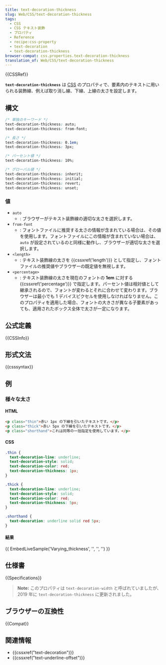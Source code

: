 ```yaml
---
title: text-decoration-thickness
slug: Web/CSS/text-decoration-thickness
tags:
  - CSS
  - CSS テキスト装飾
  - プロパティ
  - Reference
  - recipe:css-property
  - text-decoration
  - text-decoration-thickness
browser-compat: css.properties.text-decoration-thickness
translation_of: Web/CSS/text-decoration-thickness
---
```

{{CSSRef}}

**`text-decoration-thickness`** は [CSS](/ja/docs/Web/CSS) のプロパティで、要素内のテキストに用いられる装飾線、例えば取り消し線、下線、上線の太さを設定します。

## 構文

```css
/* 単独のキーワード */
text-decoration-thickness: auto;
text-decoration-thickness: from-font;

/* 長さ */
text-decoration-thickness: 0.1em;
text-decoration-thickness: 3px;

/* パーセント値 */
text-decoration-thickness: 10%;

/* グローバル値 */
text-decoration-thickness: inherit;
text-decoration-thickness: initial;
text-decoration-thickness: revert;
text-decoration-thickness: unset;
```

### 値

- `auto`
  - : ブラウザーがテキスト装飾線の適切な太さを選択します。
- `from-font`
  - : フォントファイルに推奨する太さの情報が含まれている場合は、その値を使用します。フォントファイルにこの情報が含まれていない場合は、 `auto` が設定されているのと同様に動作し、ブラウザーが適切な太さを選択します。
- `<length>`
  - : テキスト装飾線の太さを {{cssxref('length')}} として指定し、フォントファイルの推奨値やブラウザーの既定値を無視します。
- `<percentage>`
  - : テキスト装飾線の太さを現在のフォントの **1em** に対する {{cssxref('percentage')}} で指定します。パーセント値は相対値として継承されるので、フォントが変わるとそれに合わせて変わります。ブラウザーは最小でも 1 デバイスピクセルを使用しなければなりません。このプロパティを適用した場合、フォントの大きさが異なる子要素があっても、適用されたボックス全体で太さが一定になります。

## 公式定義

{{CSSInfo}}

## 形式文法

{{csssyntax}}

## 例

<h3 id="Varying_thickness">様々な太さ</h3>

#### HTML

```html
<p class="thin">赤い 1px の下線を引いたテキストです。</p>
<p class="thick">赤い 5px の下線を引いたテキストです。</p>
<p class="shorthand">これは同等の一括指定を使用しています。</p>
```

#### CSS

```css
.thin {
  text-decoration-line: underline;
  text-decoration-style: solid;
  text-decoration-color: red;
  text-decoration-thickness: 1px;
}

.thick {
  text-decoration-line: underline;
  text-decoration-style: solid;
  text-decoration-color: red;
  text-decoration-thickness: 5px;
}

.shorthand {
  text-decoration: underline solid red 5px;
}
```

#### 結果

{{ EmbedLiveSample('Varying_thickness', '', '', '') }}

## 仕様書

{{Specifications}}

> **Note:** このプロパティは `text-decoration-width` と呼ばれていましたが、 2019 年に `text-decoration-thickness` に更新されました。

## ブラウザーの互換性

{{Compat}}

## 関連情報

- {{cssxref("text-decoration")}}
- {{cssxref("text-underline-offset")}}
